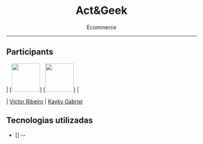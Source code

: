 <h1 align="center">
Act&Geek
</h1>

<p align="center">Ecommerce</p>

<hr>

## Participants

| [<img src="https://avatars.githubusercontent.com/u/89157173?v=4" width="75px;"/>] [<img src="https://avatars.githubusercontent.com/u/102265016?v=4" width="75px;"/>] |


| [Victor Ribeiro](https://github.com/VictorRibeiroH)
| [Kayky Gabriel](https://github.com/KaykyGN)

## Tecnologias utilizadas

- [] --


